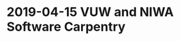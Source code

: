 # 2019-04-15 VUW and NIWA Software Carpentry

[Information for this workshop]:  https://eresearchsandpit.github.io/2019-04-15-Victoria_NiWA/